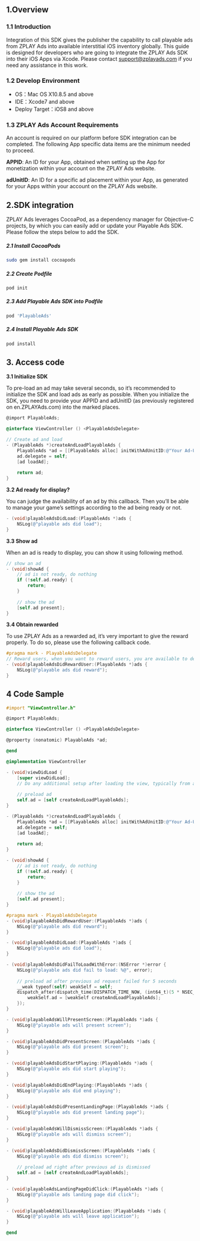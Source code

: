 ## 1.Overview
### 1.1 Introduction
Integration of this SDK gives the publisher the capability to call playable ads from ZPLAY Ads into available interstitial iOS inventory globally.  This guide is designed for developers who are going to integrate the ZPLAY Ads SDK into their iOS Apps via Xcode.  Please contact support@zplayads.com if you need any assistance in this work.
### 1.2 Develop Environment
- OS：Mac OS X10.8.5 and above
- IDE：Xcode7 and above
- Deploy Target：iOS8 and above
### 1.3 ZPLAY Ads Account Requirements
An account is required on our platform before SDK integration can be completed.  The following App specific data items are the minimum needed to proceed.

**APPID**: An ID for your App, obtained when setting up the App for monetization within your account on the ZPLAY Ads website.

**adUnitID**: An ID for a specific ad placement within your App, as generated for your Apps within your account on the ZPLAY Ads website. 
## 2.SDK integration

ZPLAY Ads leverages CocoaPod, as a dependency manager for Objective-C projects, by which you can easily add or update your Playable Ads SDK.  Please follow the steps below to add the SDK.
##### 2.1 Install CocoaPods
```sh
sudo gem install cocoapods
```
##### 2.2 Create Podfile
```sh
pod init
```
##### 2.3 Add Playable Ads SDK into Podfile
```sh
pod 'PlayableAds'
```
##### 2.4 Install Playable Ads SDK
```sh
pod install
```
## 3. Access code
**3.1 Initialize SDK**

To pre-load an ad may take several seconds, so it’s recommended to initialize the SDK and load ads as early as possible. When you initialize the SDK, you need to provide your APPID and adUnitID (as previously registered on en.ZPLAYAds.com) into the marked places.

```objective-c
@import PlayableAds;

@interface ViewController () <PlayableAdsDelegate>

// Create ad and load
- (PlayableAds *)createAndLoadPlayableAds {
    PlayableAds *ad = [[PlayableAds alloc] initWithAdUnitID:@"Your Ad-Unit-ID" appID:@"Your App-ID" rootViewController:self];
    ad.delegate = self;
    [ad loadAd];
    
    return ad;
}
```
**3.2 Ad ready for display?**

You can judge the availability of an ad by this callback.  Then you’ll be able to manage your game’s settings according to the ad being ready or not.
```objective-c
- (void)playableAdsDidLoad:(PlayableAds *)ads {
    NSLog(@"playable ads did load");
}
```

**3.3 Show ad**

When an ad is ready to display, you can show it using following method.
```objective-c
// show an ad
- (void)showAd {
    // ad is not ready, do nothing
    if (!self.ad.ready) {
        return;
    }
    
    // show the ad
    [self.ad present];
}
```

**3.4 Obtain rewarded**

To use ZPLAY Ads as a rewarded ad, it’s very important to give the reward properly. To do so, please use the following callback code. 

```objective-c
#pragma mark - PlayableAdsDelegate
// Reward users, when you want to reward users, you are available to determine whether the bonus has been realized via this callback.
- (void)playableAdsDidRewardUser:(PlayableAds *)ads {
    NSLog(@"playable ads did reward");
}
```
## 4 Code Sample

```objective-c
#import "ViewController.h"

@import PlayableAds;

@interface ViewController () <PlayableAdsDelegate>

@property (nonatomic) PlayableAds *ad;

@end

@implementation ViewController

- (void)viewDidLoad {
    [super viewDidLoad];
    // Do any additional setup after loading the view, typically from a nib.
    
    // preload ad
    self.ad = [self createAndLoadPlayableAds];
}

- (PlayableAds *)createAndLoadPlayableAds {
    PlayableAds *ad = [[PlayableAds alloc] initWithAdUnitID:@"Your Ad-Unit-ID" appID:@"Your App-ID" rootViewController:self];
    ad.delegate = self;
    [ad loadAd];
    
    return ad;
}

- (void)showAd {
    // ad is not ready, do nothing
    if (!self.ad.ready) {
        return;
    }
    
    // show the ad
    [self.ad present];
}

#pragma mark - PlayableAdsDelegate
- (void)playableAdsDidRewardUser:(PlayableAds *)ads {
    NSLog(@"playable ads did reward");
}

- (void)playableAdsDidLoad:(PlayableAds *)ads {
    NSLog(@"playable ads did load");
}

- (void)playableAdsDidFailToLoadWithError:(NSError *)error {
    NSLog(@"playable ads did fail to load: %@", error);
    
    // preload ad after previous ad request failed for 5 seconds
    __weak typeof(self) weakSelf = self;
    dispatch_after(dispatch_time(DISPATCH_TIME_NOW, (int64_t)(5 * NSEC_PER_SEC)), dispatch_get_main_queue(), ^{
        weakSelf.ad = [weakSelf createAndLoadPlayableAds];
    });
}

- (void)playableAdsWillPresentScreen:(PlayableAds *)ads {
    NSLog(@"playable ads will present screen");
}

- (void)playableAdsDidPresentScreen:(PlayableAds *)ads {
    NSLog(@"playable ads did present screen");
}

- (void)playableAdsDidStartPlaying:(PlayableAds *)ads {
    NSLog(@"playable ads did start playing");
}

- (void)playableAdsDidEndPlaying:(PlayableAds *)ads {
    NSLog(@"playable ads did end playing");
}

- (void)playableAdsDidPresentLandingPage:(PlayableAds *)ads {
    NSLog(@"playable ads did present landing page");
}

- (void)playableAdsWillDismissScreen:(PlayableAds *)ads {
    NSLog(@"playable ads will dismiss screen");
}

- (void)playableAdsDidDismissScreen:(PlayableAds *)ads {
    NSLog(@"playable ads did dismiss screen");
    
    // preload ad right after previous ad is dismissed
    self.ad = [self createAndLoadPlayableAds];
}

- (void)playableAdsLandingPageDidClick:(PlayableAds *)ads {
    NSLog(@"playable ads landing page did click");
}

- (void)playableAdsWillLeaveApplication:(PlayableAds *)ads {
    NSLog(@"playable ads will leave application");
}

@end
```

